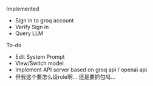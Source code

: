 



Implemented
- Sign in to groq account
- Verify Sign in
- Query LLM


To-do
- Edit System Prompt
- View/Switch model
- Implement API server based on groq api / openai api
- 但我这个要怎么设role啊... 还是要抓包吗... 



